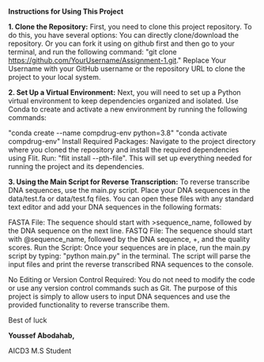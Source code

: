 **Instructions for Using This Project**


**1. Clone the Repository:**
First, you need to clone this project repository. To do this, you have several options: You can directly clone/download the repository. Or you can fork it using on github first and then go to your terminal, and run the following command: "git clone https://github.com/YourUsername/Assignment-1.git." Replace Your Username with your GitHub username or the repository URL to clone the project to your local system.

**2. Set Up a Virtual Environment:**
Next, you will need to set up a Python virtual environment to keep dependencies organized and isolated. Use Conda to create and activate a new environment by running the following commands:

"conda create --name compdrug-env python=3.8"
"conda activate compdrug-env"
Install Required Packages:
Navigate to the project directory where you cloned the repository and install the required dependencies using Flit. Run: "flit install --pth-file". This will set up everything needed for running the project and its dependencies.

**3. Using the Main Script for Reverse Transcription:**
To reverse transcribe DNA sequences, use the main.py script. Place your DNA sequences in the data/test.fa or data/test.fq files. You can open these files with any standard text editor and add your DNA sequences in the following formats:

FASTA File: The sequence should start with >sequence_name, followed by the DNA sequence on the next line.
FASTQ File: The sequence should start with @sequence_name, followed by the DNA sequence, +, and the quality scores.
Run the Script:
Once your sequences are in place, run the main.py script by typing: "python main.py" in the terminal. The script will parse the input files and print the reverse transcribed RNA sequences to the console.

No Editing or Version Control Required:
You do not need to modify the code or use any version control commands such as Git. The purpose of this project is simply to allow users to input DNA sequences and use the provided functionality to reverse transcribe them.

Best of luck

**Youssef Abodahab,**

AICD3 M.S Student
